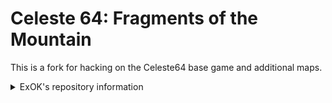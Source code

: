 # Celeste 64: Fragments of the Mountain

This is a fork for hacking on the Celeste64 base game and additional maps.

<details>
  <summary>ExOK's repository information</summary>

This is the source code and general information for _Celeste 64: Fragments of the Mountain_, a game made by the original Celeste developers in under 2 weeks for Celeste's 6th Anniversary. We haven't done a lot of 3D development so much of this is not very optimized, it's coded in libraries mostly intended for 2D games, and we put it all together very, very quickly. Consider this similar to a weekend jam game, so experiment and learn at your own risk!

You can find prebuilt version of the game on [itch.io](https://maddymakesgamesinc.itch.io/celeste64).

### Installation

- You need [.NET 8.0](https://dotnet.microsoft.com/en-us/download/dotnet/8.0)
- Clone this repo, make sure NuGet packages are found with `dotnet restore`
- Run `Celeste64.csproj` with `dotnet run` or `dotnet build`

### Libraries Used

- [Foster](https://github.com/FosterFramework/Foster) + [SDL2](https://github.com/libsdl-org/sdl): Input/Windowing/Rendering
- [SledgeFormats](https://github.com/LogicAndTrick/sledge-formats): Parsing TrenchBroom level formats
- [SharpGLTF](https://github.com/vpenades/SharpGLTF): Parsing and Animating glTF2 models
- [FMOD](https://www.fmod.com): For Music and Sound Effects

### Tools Used

- [TrenchBroom](https://trenchbroom.github.io/): For Level Editing
- [Blender](https://www.blender.org/): For creating 3D Models
- [Aseprite](https://www.aseprite.org/): For drawing Textures

### Resources Used

- [khronos glTF Tutorials](https://github.khronos.org/glTF-Tutorials/gltfTutorial/gltfTutorial_020_Skins.html#the-joint-matrices): To figure out how Mesh Skins/Bones work
- [LearnOpenGL](https://learnopengl.com/Advanced-OpenGL/Depth-testing): For general rendering concepts / normalizing Depth
- [Kenny's Input Prompts](https://kenney.nl/assets/input-prompts): For UI Button Prompts
- [Renogare](https://www.dafont.com/renogare.font): Main font

### Created By ...

- [Maddy Thorson](http://maddymakesgames.com/)
- [Noel Berry](https://noelberry.ca)
- [Amora B.](https://amorabettany.com)
- [Pedro "Saint11" Medeiros](http://saint11.org/)
- [Power Up Audio](https://powerupaudio.com/)
- [Lena Raine](https://lena.fyi/)
- [Heidy Motta](https://www.heidy.page/).

### License

- The Celeste IP and everything in the `Content` folder are owned by [Maddy Makes Games, Inc](https://www.maddymakesgames.com/).
- The `Source` folder, with exceptions where noted, is [licensed under MIT](Source/License.txt).
- The `Source/Audio/FMOD` folder contains bindings and binaries from FMOD.
- We're fine with non-commercial Mods / Levels / Fan Games using assets from the `Content` folder as long as it's clear it is not made by the Celeste team or endorsed by us.

</details>
